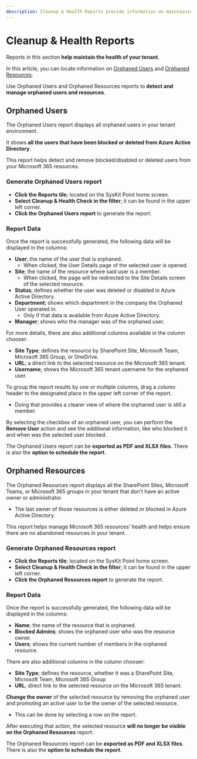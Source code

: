```yaml
---
description: Cleanup & Health Reports provide information on maintaining the health of your tenant. 
---
```


# Cleanup & Health Reports

Reports in this section **help maintain the health of your tenant**. 

In this article, you can locate information on [Orphaned Users](#orphaned-users) and [Orphaned Resources](#orphaned-resources).

Use Orphaned Users and Orphaned Resources reports to **detect and manage orphaned users and resources**. 

## Orphaned Users

The Orphaned Users report displays all orphaned users in your tenant environment. 

It shows **all the users that have been blocked or deleted from Azure Active Directory**. 

This report helps detect and remove blocked/disabled or deleted users from your Microsoft 365 resources.

### Generate Orphaned Users report

 * **Click the Reports tile**; located on the SysKit Point home screen.
 * **Select Cleanup & Health Check in the filter**; it can be found in the upper left corner.
 * **Click the Orphaned Users report** to generate the report.


### Report Data

Once the report is successfully generated, the following data will be displayed in the columns:

* **User**; the name of the user that is orphaned. 
   * When clicked, the User Details page of the selected user is opened.
* **Site**; the name of the resource where said user is a member. 
   * When clicked, the page will be redirected to the Site Details screen of the selected resource.
* **Status**; defines whether the user was deleted or disabled in Azure Active Directory.
* **Department**; shows which department in the company the Orphaned User operated in. 
  * Only if that data is available from Azure Active Directory. 
* **Manager**; shows who the manager was of the orphaned user.

For more details, there are also additional columns available in the column chooser:

* **Site Type**; defines the resource by SharePoint Site, Microsoft Team, Microsoft 365 Group, or OneDrive.
* **URL**; a direct link to the selected resource on the Microsoft 365 tenant.
* **Username**; shows the Microsoft 365 tenant username for the orphaned user.

To group the report results by one or multiple columns, drag a column header to the designated place in the upper left corner of the report. 
  * Doing that provides a clearer view of where the orphaned user is still a member.

By selecting the checkbox of an orphaned user, you can perform the **Remove User** action and see the additional information, like who blocked it and when was the selected user blocked.

The Orphaned Users report can be **exported as PDF and XLSX files**. There is also the **option to schedule the report**.

## Orphaned Resources

The Orphaned Resources report displays all the SharePoint Sites, Microsoft Teams, or Microsoft 365 groups in your tenant that don't have an active owner or administrator.

  * The last owner of those resources is either deleted or blocked in Azure Active Directory. 

This report helps manage Microsoft 365 resources' health and helps ensure there are no abandoned resources in your tenant.


### Generate Orphaned Resources report

 * **Click the Reports tile**; located on the SysKit Point home screen.
 * **Select Cleanup & Health Check in the filter**; it can be found in the upper left corner.
 * **Click the Orphaned Resources report** to generate the report.

### Report Data
Once the report is successfully generated, the following data will be displayed in the columns:

* **Name**; the name of the resource that is orphaned.
* **Blocked Admins**; shows the orphaned user who was the resource owner.
* **Users**; shows the current number of members in the orphaned resource.

There are also additional columns in the column chooser:

* **Site Type**; defines the resource, whether it was a SharePoint Site, Microsoft Team, Microsoft 365 Group
* **URL**; direct link to the selected resource on the Microsoft 365 tenant.


**Change the owner** of the selected resource by removing the orphaned user and promoting an active user to be the owner of the selected resource. 
  * This can be done by selecting a row on the report. 

After executing that action, the selected resource **will no longer be visible on the Orphaned Resources** report.

The Orphaned Resources report can be **exported as PDF and XLSX files**. There is also the **option to schedule the report**.